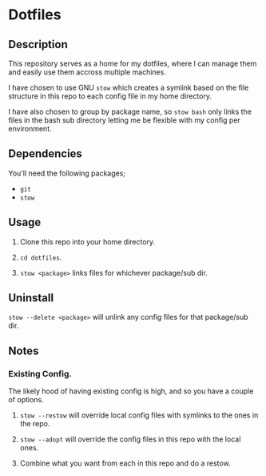 # Dotfiles

## Description

This repository serves as a home for my dotfiles, where I can manage them and easily use them accross multiple machines.

I have chosen to use GNU `stow` which creates a symlink based on the file structure in this repo to each config file in my home directory.

I have also chosen to group by package name, so `stow bash` only links the files in the bash sub directory letting me be flexible with my config per environment.

## Dependencies

You'll need the following packages;
- `git`
- `stow`

## Usage

1. Clone this repo into your home directory.

2. `cd dotfiles`.

3. `stow <package>` links files for whichever package/sub dir.

## Uninstall

`stow --delete <package>` will unlink any config files for that package/sub dir.

## Notes

### Existing Config.

The likely hood of having existing config is high, and so you have a couple of options.

1. `stow --restow` will override local config files with symlinks to the ones in the repo.

2. `stow --adopt` will override the config files in this repo with the local ones.

3. Combine what you want from each in this repo and do a restow.



